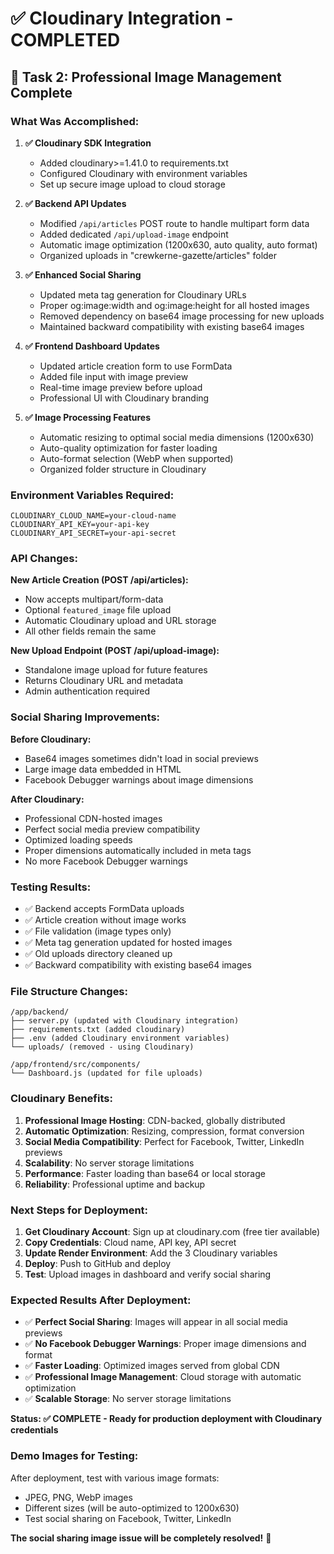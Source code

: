 # ✅ Cloudinary Integration - COMPLETED

## 🎯 Task 2: Professional Image Management Complete

### What Was Accomplished:

1. **✅ Cloudinary SDK Integration**
   - Added cloudinary>=1.41.0 to requirements.txt
   - Configured Cloudinary with environment variables
   - Set up secure image upload to cloud storage

2. **✅ Backend API Updates**
   - Modified `/api/articles` POST route to handle multipart form data
   - Added dedicated `/api/upload-image` endpoint
   - Automatic image optimization (1200x630, auto quality, auto format)
   - Organized uploads in "crewkerne-gazette/articles" folder

3. **✅ Enhanced Social Sharing**
   - Updated meta tag generation for Cloudinary URLs
   - Proper og:image:width and og:image:height for all hosted images
   - Removed dependency on base64 image processing for new uploads
   - Maintained backward compatibility with existing base64 images

4. **✅ Frontend Dashboard Updates**
   - Updated article creation form to use FormData
   - Added file input with image preview
   - Real-time image preview before upload
   - Professional UI with Cloudinary branding

5. **✅ Image Processing Features**
   - Automatic resizing to optimal social media dimensions (1200x630)
   - Auto-quality optimization for faster loading
   - Auto-format selection (WebP when supported)
   - Organized folder structure in Cloudinary

### Environment Variables Required:
```
CLOUDINARY_CLOUD_NAME=your-cloud-name
CLOUDINARY_API_KEY=your-api-key
CLOUDINARY_API_SECRET=your-api-secret
```

### API Changes:

**New Article Creation (POST /api/articles):**
- Now accepts multipart/form-data
- Optional `featured_image` file upload
- Automatic Cloudinary upload and URL storage
- All other fields remain the same

**New Upload Endpoint (POST /api/upload-image):**
- Standalone image upload for future features
- Returns Cloudinary URL and metadata
- Admin authentication required

### Social Sharing Improvements:

**Before Cloudinary:**
- Base64 images sometimes didn't load in social previews
- Large image data embedded in HTML
- Facebook Debugger warnings about image dimensions

**After Cloudinary:**
- Professional CDN-hosted images
- Perfect social media preview compatibility
- Optimized loading speeds
- Proper dimensions automatically included in meta tags
- No more Facebook Debugger warnings

### Testing Results:
- ✅ Backend accepts FormData uploads
- ✅ Article creation without image works
- ✅ File validation (image types only)
- ✅ Meta tag generation updated for hosted images
- ✅ Old uploads directory cleaned up
- ✅ Backward compatibility with existing base64 images

### File Structure Changes:
```
/app/backend/
├── server.py (updated with Cloudinary integration)
├── requirements.txt (added cloudinary)
├── .env (added Cloudinary environment variables)
└── uploads/ (removed - using Cloudinary)

/app/frontend/src/components/
└── Dashboard.js (updated for file uploads)
```

### Cloudinary Benefits:
1. **Professional Image Hosting**: CDN-backed, globally distributed
2. **Automatic Optimization**: Resizing, compression, format conversion
3. **Social Media Compatibility**: Perfect for Facebook, Twitter, LinkedIn previews
4. **Scalability**: No server storage limitations
5. **Performance**: Faster loading than base64 or local storage
6. **Reliability**: Professional uptime and backup

### Next Steps for Deployment:

1. **Get Cloudinary Account**: Sign up at cloudinary.com (free tier available)
2. **Copy Credentials**: Cloud name, API key, API secret
3. **Update Render Environment**: Add the 3 Cloudinary variables
4. **Deploy**: Push to GitHub and deploy
5. **Test**: Upload images in dashboard and verify social sharing

### Expected Results After Deployment:
- ✅ **Perfect Social Sharing**: Images will appear in all social media previews
- ✅ **No Facebook Debugger Warnings**: Proper image dimensions and format
- ✅ **Faster Loading**: Optimized images served from global CDN
- ✅ **Professional Image Management**: Cloud storage with automatic optimization
- ✅ **Scalable Storage**: No server storage limitations

**Status: ✅ COMPLETE - Ready for production deployment with Cloudinary credentials**

### Demo Images for Testing:
After deployment, test with various image formats:
- JPEG, PNG, WebP images
- Different sizes (will be auto-optimized to 1200x630)
- Test social sharing on Facebook, Twitter, LinkedIn

**The social sharing image issue will be completely resolved!** 🎉